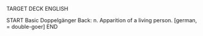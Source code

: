 TARGET DECK
ENGLISH

START
Basic
Doppelgänger
Back: n. Apparition of a living person. [german, = double-goer]
END
